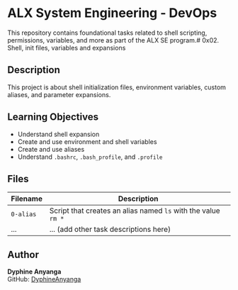 # ALX System Engineering - DevOps
This repository contains foundational tasks related to shell scripting, permissions, variables, and more as part of the ALX SE program.# 0x02. Shell, init files, variables and expansions

## Description

This project is about shell initialization files, environment variables, custom aliases, and parameter expansions.

## Learning Objectives

- Understand shell expansion
- Create and use environment and shell variables
- Create and use aliases
- Understand `.bashrc`, `.bash_profile`, and `.profile`

## Files

| Filename | Description |
|----------|-------------|
| `0-alias` | Script that creates an alias named `ls` with the value `rm *` |
| ... | ... (add other task descriptions here) |

## Author

**Dyphine Anyanga**  
GitHub: [DyphineAnyanga](https://github.com/DyphineAnyanga)

